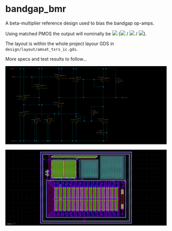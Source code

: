 # bandgap_bmr

A beta-multiplier reference design used to bias the bandgap op-amps.

Using matched PMOS the output will nominally be <img src="https://render.githubusercontent.com/render/math?math=5\ \mu A"> (<img src="https://render.githubusercontent.com/render/math?math=tt"> / <img src="https://render.githubusercontent.com/render/math?math=1.8\ V"> / <img src="https://render.githubusercontent.com/render/math?math=27\ ^{\circ} C">).

The layout is within the whole project layour GDS in `design/layout/amsat_txrs_ic.gds`.

More specs and test results to follow...

![Schematic](doc/bandgap_bmr_sch.svg "Schematic")

![Layout](doc/bandgap_bmr_lay.png "Layout")
